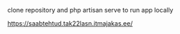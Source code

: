 clone repository and php artisan serve to run app locally

https://saabtehtud.tak22lasn.itmajakas.ee/

